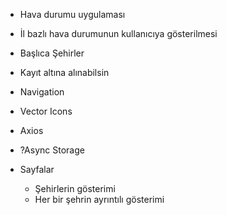 - Hava durumu uygulaması
- İl bazlı hava durumunun kullanıcıya gösterilmesi
- Başlıca Şehirler
- Kayıt altına alınabilsin

- Navigation
- Vector Icons
- Axios
- ?Async Storage

- Sayfalar
  - Şehirlerin gösterimi
  - Her bir şehrin ayrıntılı gösterimi
